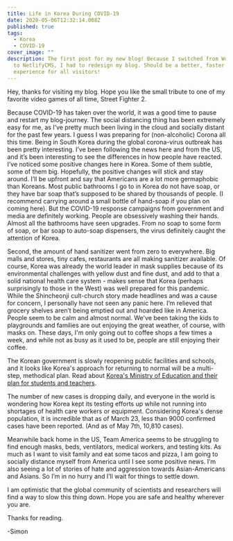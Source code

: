 ```yaml
---
title: Life in Korea During COVID-19
date: 2020-05-06T12:32:14.008Z
published: true
tags:
  - Korea
  - COVID-19
cover_image: ""
description: The first post for my new blog! Because I switched from WordPress
  to NetlifyCMS, I had to redesign my blog. Should be a better, faster
  experience for all visitors!
---
```

Hey, thanks for visiting my blog. Hope you like the small tribute to one of my favorite video games of all time, Street Fighter 2.

Because COVID-19 has taken over the world, it was a good time to pause and restart my blog-journey. The social distancing thing has been extremely easy for me, as I’ve pretty much been living in the cloud and socially distant for the past few years. I guess I was preparing for (non-alcoholic) Corona all this time. Being in South Korea during the global corona-virus outbreak has been pretty interesting. I’ve been following the news here and from the US, and it’s been interesting to see the differences in how people have reacted. I’ve noticed some positive changes here in Korea. Some of them subtle, some of them big. Hopefully, the positive changes will stick and stay around. I’ll be upfront and say that Americans are a lot more germaphobic than Koreans. Most public bathrooms I go to in Korea do not have soap, or they have bar soap that’s supposed to be shared by thousands of people. (I recommend carrying around a small bottle of hand-soap if you plan on coming here). But the COVID-19 response campaigns from government and media are definitely working. People are obsessively washing their hands. Almost all the bathrooms have seen upgrades. From no soap to some form of soap, or bar soap to auto-soap dispensers, the virus definitely caught the attention of Korea.

Second, the amount of hand sanitizer went from zero to everywhere. Big malls and stores, tiny cafes, restaurants are all making sanitizer available. Of course, Korea was already the world leader in mask supplies because of its environmental challenges with yellow dust and fine dust, and add to that a solid national health care system - makes sense that Korea (perhaps surprisingly to those in the West) was well prepared for this pandemic. While the Shincheonji cult-church story made headlines and was a cause for concern, I personally have not seen any panic here. I’m relieved that grocery shelves aren’t being emptied out and hoarded like in America. People seem to be calm and almost normal. We've been taking the kids to playgrounds and families are out enjoying the great weather, of course, with masks on. These days, I'm only going out to coffee shops a few times a week, and while not as busy as it used to be, people are still enjoying their coffee.

The Korean government is slowly reopening public facilities and schools, and it looks like Korea's approach for returning to normal will be a multi-step, methodical plan. Read about [Korea's Ministry of Education and their plan for students and teachers](http://www.koreaherald.com/view.php?ud=20200505000201).

The number of new cases is dropping daily, and everyone in the world is wondering how Korea kept its testing efforts up while not running into shortages of health care workers or equipment. Considering Korea's dense population, it is incredible that as of March 23, less than 9000 confirmed cases have been reported. (And as of May 7th, 10,810 cases).

Meanwhile back home in the US, Team America seems to be struggling to find enough masks, beds, ventilators, medical workers, and testing kits. As much as I want to visit family and eat some tacos and pizza, I am going to socially distance myself from America until I see some positive news. I’m also seeing a lot of stories of hate and aggression towards Asian-Americans and Asians. So I’m in no hurry and I’ll wait for things to settle down.

I am optimistic that the global community of scientists and researchers will find a way to slow this thing down. Hope you are safe and healthy wherever you are.

Thanks for reading. 

\-Simon